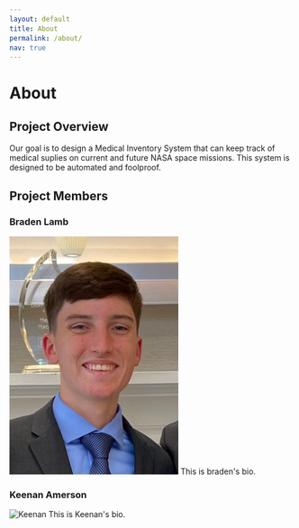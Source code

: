```yaml
---
layout: default
title: About
permalink: /about/
nav: true
---
```

# About

## Project Overview
Our goal is to design a Medical Inventory System that can keep track of medical suplies on current and future NASA space missions.  This system is designed to be automated and foolproof.  


## Project Members

### Braden Lamb
![Braden](/images/Braden%20headshot.jpg) This is braden's bio.

### Keenan Amerson
![Keenan](/images/) This is Keenan's bio.
